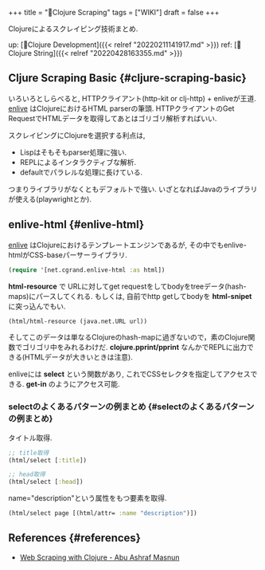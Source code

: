 +++
title = "📝Clojure Scraping"
tags = ["WIKI"]
draft = false
+++

Clojureによるスクレイピング技術まとめ.

up: [📁Clojure Development]({{< relref "20220211141917.md" >}})
ref: [📝Clojure String]({{< relref "20220428163355.md" >}})


## Cljure Scraping Basic {#cljure-scraping-basic}

いろいろとしらべると, HTTPクライアント(http-kit or clj-http) + enliveが王道. [enlive](https://github.com/cgrand/enlive) はClojureにおけるHTML parserの筆頭. HTTPクライアントのGet RequestでHTMLデータを取得してあとはゴリゴリ解析すればいい.

スクレイピングにClojureを選択する利点は,

-   Lispはそもそもparser処理に強い.
-   REPLによるインタラクティブな解析.
-   defaultでパラレルな処理に長けている.

つまりライブラリがなくともデフォルトで強い. いざとなればJavaのライブラリが使える(playwrightとか).


## enlive-html {#enlive-html}

[enlive](https://github.com/cgrand/enlive) はClojureにおけるテンプレートエンジンであるが, その中でもenlive-htmlがCSS-baseパーサーライブラリ.

```clojure
(require '[net.cgrand.enlive-html :as html])
```

**html-resource** で URLに対してget requestをしてbodyをtreeデータ(hash-maps)にパースしてくれる. もしくは, 自前でhttp getしてbodyを **html-snipet** に突っ込んでもい.

```clojure
(html/html-resource (java.net.URL url))
```

そしてこのデータは単なるClojureのhash-mapに過ぎないので，素のClojure関数でゴリゴリ中をみれるわけだ. **clojure.pprint/pprint** なんかでREPLに出力できる(HTMLデータが大きいときは注意).

enliveには **select** という関数があり, これでCSSセレクタを指定してアクセスできる. **get-in** のようにアクセス可能.


### selectのよくあるパターンの例まとめ {#selectのよくあるパターンの例まとめ}

タイトル取得.

```clojure
;; title取得
(html/select [:title])

;; head取得
(html/select [:head])
```

name="description"という属性をもつ要素を取得.

```clojure
(html/select page [(html/attr= :name "description")])
```


## References {#references}

-   [Web Scraping with Clojure - Abu Ashraf Masnun](https://masnun.com/2016/03/20/web-scraping-with-clojure.html)
